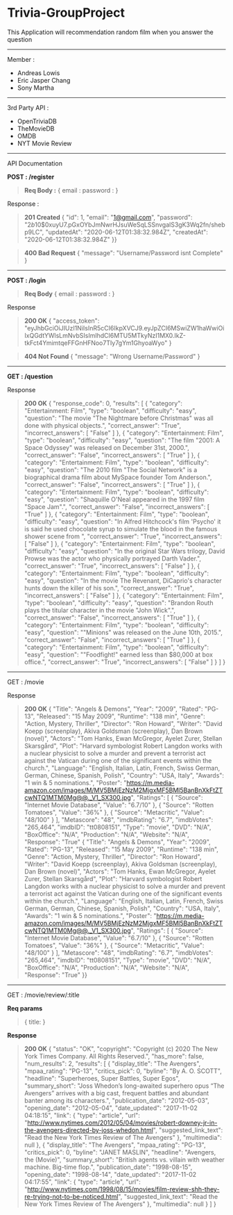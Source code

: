 # Trivia-GroupProject

This Application will recommendation random film when you answer the question

------------



Member :
> 
- Andreas Lowis
- Eric Jasper Chang
- Sony Martha

------------

3rd Party API :
> 
- OpenTriviaDB
- TheMovieDB
- OMDB
- NYT Movie Review

------------



API Documentation

**POST : /register**
> **Req Body :**
{
email : 
password :
}

Response :

> **201 Created**
{
    "id": 1,
    "email": "1@gmail.com",
    "password": "$2b$10$0xuyU7.pGxOYbJmNwrHJsuWeSqLSSnvgalS3gK3Wq2fn/shebp9LC",
    "updatedAt": "2020-06-12T01:38:32.984Z",
    "createdAt": "2020-06-12T01:38:32.984Z"
}}

> **400 Bad Request**
{
    "message": "Username/Password isnt Complete"
}

------------
**POST : /login**
> **Req Body**
{
email :
password :
}

 
Response
> **200 OK**
{
    "access_token": "eyJhbGciOiJIUzI1NiIsInR5cCI6IkpXVCJ9.eyJpZCI6MSwiZW1haWwiOiIxQGdtYWlsLmNvbSIsImlhdCI6MTU5MTkyNzI1MX0.IkZ-tkFct4YmimtqeFFGnHFNoo7TIy7gYm1GhyoaWyo"
}


> **404 Not Found**
{
    "message": "Wrong Username/Password"
}

------------

**GET : /question**

Response
> **200 OK**
{
    "response_code": 0,
    "results": [
        {
            "category": "Entertainment: Film",
            "type": "boolean",
            "difficulty": "easy",
            "question": "The movie &quot;The Nightmare before Christmas&quot; was all done with physical objects.",
            "correct_answer": "True",
            "incorrect_answers": [
                "False"
            ]
        },
        {
            "category": "Entertainment: Film",
            "type": "boolean",
            "difficulty": "easy",
            "question": "The film &quot;2001: A Space Odyssey&quot; was released on December 31st, 2000.",
            "correct_answer": "False",
            "incorrect_answers": [
                "True"
            ]
        },
        {
            "category": "Entertainment: Film",
            "type": "boolean",
            "difficulty": "easy",
            "question": "The 2010 film &quot;The Social Network&quot; is a biographical drama film about MySpace founder Tom Anderson.",
            "correct_answer": "False",
            "incorrect_answers": [
                "True"
            ]
        },
        {
            "category": "Entertainment: Film",
            "type": "boolean",
            "difficulty": "easy",
            "question": "Shaquille O&#039;Neal appeared in the 1997 film &quot;Space Jam&quot;.",
            "correct_answer": "False",
            "incorrect_answers": [
                "True"
            ]
        },
        {
            "category": "Entertainment: Film",
            "type": "boolean",
            "difficulty": "easy",
            "question": "In Alfred Hitchcock&#039;s film &#039;Psycho&#039; it is said he used chocolate syrup to simulate the blood in the famous shower scene from ",
            "correct_answer": "True",
            "incorrect_answers": [
                "False"
            ]
        },
        {
            "category": "Entertainment: Film",
            "type": "boolean",
            "difficulty": "easy",
            "question": "In the original Star Wars trilogy, David Prowse was the actor who physically portrayed Darth Vader.",
            "correct_answer": "True",
            "incorrect_answers": [
                "False"
            ]
        },
        {
            "category": "Entertainment: Film",
            "type": "boolean",
            "difficulty": "easy",
            "question": "In the movie The Revenant, DiCaprio&#039;s character hunts down the killer of his son.",
            "correct_answer": "True",
            "incorrect_answers": [
                "False"
            ]
        },
        {
            "category": "Entertainment: Film",
            "type": "boolean",
            "difficulty": "easy",
            "question": "Brandon Routh plays the titular character in the movie &quot;John Wick&quot;.",
            "correct_answer": "False",
            "incorrect_answers": [
                "True"
            ]
        },
        {
            "category": "Entertainment: Film",
            "type": "boolean",
            "difficulty": "easy",
            "question": "&quot;Minions&quot; was released on the June 10th, 2015.",
            "correct_answer": "False",
            "incorrect_answers": [
                "True"
            ]
        },
        {
            "category": "Entertainment: Film",
            "type": "boolean",
            "difficulty": "easy",
            "question": "&quot;Foodfight!&quot; earned less than $80,000 at box office.",
            "correct_answer": "True",
            "incorrect_answers": [
                "False"
            ]
        }
    ]
}

------------

GET : /movie

Response
> **200 OK**
{
    "Title": "Angels & Demons",
    "Year": "2009",
    "Rated": "PG-13",
    "Released": "15 May 2009",
    "Runtime": "138 min",
    "Genre": "Action, Mystery, Thriller",
    "Director": "Ron Howard",
    "Writer": "David Koepp (screenplay), Akiva Goldsman (screenplay), Dan Brown (novel)",
    "Actors": "Tom Hanks, Ewan McGregor, Ayelet Zurer, Stellan Skarsgård",
    "Plot": "Harvard symbologist Robert Langdon works with a nuclear physicist to solve a murder and prevent a terrorist act against the Vatican during one of the significant events within the church.",
    "Language": "English, Italian, Latin, French, Swiss German, German, Chinese, Spanish, Polish",
    "Country": "USA, Italy",
    "Awards": "1 win & 5 nominations.",
    "Poster": "https://m.media-amazon.com/images/M/MV5BMjEzNzM2MjgxMF5BMl5BanBnXkFtZTcwNTQ1MTM0Mg@@._V1_SX300.jpg",
    "Ratings": [
        {
            "Source": "Internet Movie Database",
            "Value": "6.7/10"
        },
        {
            "Source": "Rotten Tomatoes",
            "Value": "36%"
        },
        {
            "Source": "Metacritic",
            "Value": "48/100"
        }
    ],
    "Metascore": "48",
    "imdbRating": "6.7",
    "imdbVotes": "265,464",
    "imdbID": "tt0808151",
    "Type": "movie",
    "DVD": "N/A",
    "BoxOffice": "N/A",
    "Production": "N/A",
    "Website": "N/A",
    "Response": "True"
{
    "Title": "Angels & Demons",
    "Year": "2009",
    "Rated": "PG-13",
    "Released": "15 May 2009",
    "Runtime": "138 min",
    "Genre": "Action, Mystery, Thriller",
    "Director": "Ron Howard",
    "Writer": "David Koepp (screenplay), Akiva Goldsman (screenplay), Dan Brown (novel)",
    "Actors": "Tom Hanks, Ewan McGregor, Ayelet Zurer, Stellan Skarsgård",
    "Plot": "Harvard symbologist Robert Langdon works with a nuclear physicist to solve a murder and prevent a terrorist act against the Vatican during one of the significant events within the church.",
    "Language": "English, Italian, Latin, French, Swiss German, German, Chinese, Spanish, Polish",
    "Country": "USA, Italy",
    "Awards": "1 win & 5 nominations.",
    "Poster": "https://m.media-amazon.com/images/M/MV5BMjEzNzM2MjgxMF5BMl5BanBnXkFtZTcwNTQ1MTM0Mg@@._V1_SX300.jpg",
    "Ratings": [
        {
            "Source": "Internet Movie Database",
            "Value": "6.7/10"
        },
        {
            "Source": "Rotten Tomatoes",
            "Value": "36%"
        },
        {
            "Source": "Metacritic",
            "Value": "48/100"
        }
    ],
    "Metascore": "48",
    "imdbRating": "6.7",
    "imdbVotes": "265,464",
    "imdbID": "tt0808151",
    "Type": "movie",
    "DVD": "N/A",
    "BoxOffice": "N/A",
    "Production": "N/A",
    "Website": "N/A",
    "Response": "True"
}}

------------

GET : /movie/review/:title

**Req params**
>{
title:
}


**Response**
>**200 OK**
{
    "status": "OK",
    "copyright": "Copyright (c) 2020 The New York Times Company. All Rights Reserved.",
    "has_more": false,
    "num_results": 2,
    "results": [
        {
            "display_title": "The Avengers",
            "mpaa_rating": "PG-13",
            "critics_pick": 0,
            "byline": "By A.&#160;O. SCOTT",
            "headline": "Superheroes, Super Battles, Super Egos",
            "summary_short": "Joss Whedon’s long-awaited superhero opus “The Avengers” arrives with a big cast, frequent battles and abundant banter among its characters.",
            "publication_date": "2012-05-03",
            "opening_date": "2012-05-04",
            "date_updated": "2017-11-02 04:18:15",
            "link": {
                "type": "article",
                "url": "http://www.nytimes.com/2012/05/04/movies/robert-downey-jr-in-the-avengers-directed-by-joss-whedon.html",
                "suggested_link_text": "Read the New York Times Review of The Avengers"
            },
            "multimedia": null
        },
        {
            "display_title": "The Avengers",
            "mpaa_rating": "PG-13",
            "critics_pick": 0,
            "byline": "JANET MASLIN",
            "headline": "Avengers, the (Movie)",
            "summary_short": "British agents vs. villain with weather machine. Big-time flop.",
            "publication_date": "1998-08-15",
            "opening_date": "1998-08-14",
            "date_updated": "2017-11-02 04:17:55",
            "link": {
                "type": "article",
                "url": "http://www.nytimes.com/1998/08/15/movies/film-review-shh-they-re-trying-not-to-be-noticed.html",
                "suggested_link_text": "Read the New York Times Review of The Avengers"
            },
            "multimedia": null
        }
    ]
}


